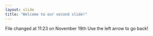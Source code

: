 ```yaml
---
layout: slide
title: "Welcome to our second slide!"
---
```

File changed at 11:23 on November 19th
Use the left arrow to go back!
